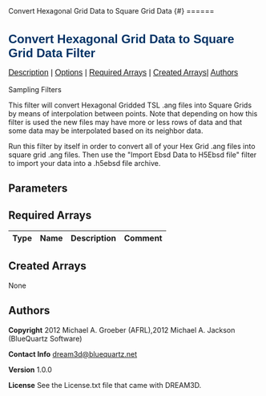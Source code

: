 <html>
<head>
<meta name="qrichtext" content="1" />
<style type="text/css">
h1.pHeading1 { color: #003366; font-family: Arial, Verdana, Helvetica, sans-serif; font-size: x-large; font-weight: bold; text-align: left }
h2.pHeading2 { color: #003366; font-family: Arial, Verdana, Helvetica, sans-serif; font-size: large; font-weight: bold; text-align: left }
p.pBody { font-family: Arial, Verdana, Helvetica, sans-serif; font-size: medium; text-align: left }
p.pCellBody { font-family: Arial, Verdana, Helvetica, sans-serif; font-size: medium; text-align: left }
</style>Convert Hexagonal Grid Data to Square Grid Data {#}
======
<h1 class="pHeading1">Convert Hexagonal Grid Data to Square Grid Data Filter</h1>
<p class="pCellBody">
<a href="../SamplingFilters/Hex2SqrConverter.html#wp2">Description</a> | <a href="../SamplingFilters/Hex2SqrConverter.html#wp3">Options</a> | <a href="../SamplingFilters/Hex2SqrConverter.html#wp4">Required Arrays</a> | <a href="../SamplingFilters/Hex2SqrConverter.html#wp5">Created Arrays</a>| <a href="../SamplingFilters/Hex2SqrConverter.html#wp1">Authors</a> 

Sampling Filters

This filter will convert Hexagonal Gridded TSL .ang files into Square Grids by means of 
interpolation between points. Note that depending on how this filter is used the new
files may have more or less rows of data and that some data may be interpolated based on
its neighbor data.

Run this filter by itself in order to convert all of your Hex Grid .ang files into square
grid .ang files. Then use the "Import Ebsd Data to H5Ebsd file" filter to import your data
into a .h5ebsd file archive.


## Parameters ## 

## Required Arrays ##

| Type | Name | Description | Comment |
|------|------|-------------|---------|

## Created Arrays ##
None

## Authors ##

**Copyright** 2012 Michael A. Groeber (AFRL),2012 Michael A. Jackson (BlueQuartz Software)

**Contact Info** dream3d@bluequartz.net

**Version** 1.0.0

**License**  See the License.txt file that came with DREAM3D.



